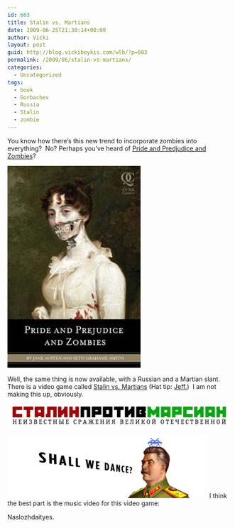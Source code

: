 ```yaml
---
id: 603
title: Stalin vs. Martians
date: 2009-06-25T21:30:14+00:00
author: Vicki
layout: post
guid: http://blog.vickiboykis.com/wlb/?p=603
permalink: /2009/06/stalin-vs-martians/
categories:
  - Uncategorized
tags:
  - book
  - Gorbachev
  - Russia
  - Stalin
  - zombie
---
```

[](http://twitter.com/broccoman)

You know how there&#8217;s this new trend to incorporate zombies into everything?  No? Perhaps you&#8217;ve heard of [Pride and Predjudice and Zombies](http://www.amazon.com/Pride-Prejudice-Zombies-Classic-Ultraviolent/dp/1594743347)?

[<img class="aligncenter size-full wp-image-604" title="prideandprejudiceandzombies" src="https://raw.githubusercontent.com/veekaybee/wlb/gh-pages/assets/images/2009/06/prideandprejudiceandzombies.jpg" alt="prideandprejudiceandzombies" width="300" height="455" />](https://raw.githubusercontent.com/veekaybee/wlb/gh-pages/assets/images/2009/06/prideandprejudiceandzombies.jpg)

Well, the same thing is now available, with a Russian and a Martian slant. There is a video game called [Stalin vs. Martians](http://www.stalinvsmartians.com/) (Hat tip: [Jeff.](http://twitter.com/broccoman))  I am not making this up, obviously.

<p style="text-align: center;">
  <a href="https://raw.githubusercontent.com/veekaybee/wlb/gh-pages/assets/images/2009/06/logoru.png"><img class="size-full wp-image-606 aligncenter" title="logoru" src="https://raw.githubusercontent.com/veekaybee/wlb/gh-pages/assets/images/2009/06/logoru.png" alt="logoru" width="495" height="50" /></a>
</p>

<p style="text-align: left;">
  <a href="https://raw.githubusercontent.com/veekaybee/wlb/gh-pages/assets/images/2009/06/b_stalin_dance.png"><img class="aligncenter size-full wp-image-605" title="b_stalin_dance" src="https://raw.githubusercontent.com/veekaybee/wlb/gh-pages/assets/images/2009/06/b_stalin_dance.png" alt="b_stalin_dance" width="455" height="145" /></a>I think the best part is the music video for this video game:
</p>

<p style="text-align: center;">
</p>

Naslozhdaityes.
